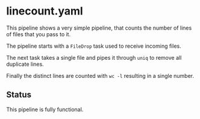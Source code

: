 # linecount.yaml

This pipeline shows a very simple pipeline, that counts the number
of lines of files that you pass to it.

The pipeline starts with a `FileDrop` task used to receive incoming files.

The next task takes a single file and pipes it through `uniq` to remove
all duplicate lines.

Finally the distinct lines are counted with `wc -l` resulting in a single number.

## Status

This pipeline is fully functional.